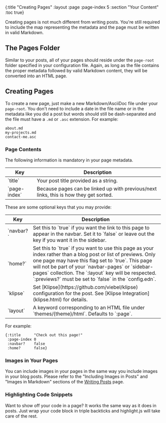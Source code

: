 {:title "Creating Pages"
 :layout :page
 :page-index 5
 :section "Your Content"
 :toc true}

Creating pages is not much different from writing posts. You're still required to include the map representing the metadata and the page must be written in valid Markdown.

## The Pages Folder

Similar to your posts, all of your pages should reside under the `page-root` folder specified in your configuration file. Again, as long as the file contains the proper metadata followed by valid Markdown content, they will be converted into an HTML page.

## Creating Pages

To create a new page, just make a new Markdown/AsciiDoc file under your `page-root`. You don't need to include a date in the file name or in the metadata like you did a post but words should still be dash-separated and the file must have a `.md` or `.asc` extension. For example:

```
about.md
my-projects.md
contact-me.asc
```

### Page Contents

The following information is mandatory in your page metadata.

<table class="table table-bordered">
<thead>
<tr>
<th>Key</th>
<th>Description</th>
</tr>
</thead>
<tbody>
<tr>
<td>`title`</td>
<td>Your post title provided as a string.</td>
</tr>
<tr>
<td>`page-index`</td>
<td>Because pages can be linked up with previous/next links, this is how they get sorted.</td>
</tr>
</tbody>
</table>

These are some optional keys that you may provide:

<table class="table table-bordered">
<thead>
<tr>
<th>Key</th>
<th>Description</th>
</tr>
</thead>
<tbody>
<tr>
<td>`navbar?`</td>
<td>Set this to `true` if you want the link to this page to appear in the navbar. Set it to `false` or leave out the key if you want it in the sidebar.</td>
</tr>
<tr>
<td>`home?`</td>
<td>Set this to `true` if you want to use this page as your index rather than a blog post or list of previews. Only one page may have this flag set to `true`. This page will not be part of your `navbar-pages` or `sidebar-pages` collection. The `:layout` key will be respected. `:previews?` must be set to `false` in the `config.edn`.</td>
</tr>
<tr>
<td>`klipse`</td>
<td>Set [Klipse](https://github.com/viebel/klipse) configuration for the post.
See [Klipse Integration](klipse.html) for details.</td>
</tr>
<tr>
<td>`layout`</td>
<td>A keyword corresponding to an HTML file under `themes/{theme}/html`.
Defaults to `:page`.</td>
</tr>
</tbody>
</table>

For example:

```
{:title      "Check out this page!"
 :page-index 0
 :navbar?    false
 :home?      false}
```

### Images in Your Pages

You can include images in your pages in the same way you include images in your blog posts. Please refer to the "Including Images in Posts" and "Images in Markdown" sections of the [Writing Posts](/docs/writing-posts.html) page.

### Highlighting Code Snippets

Want to show off your code in a page? It works the same way as it does in posts. Just wrap your code block in triple backticks and highlight.js will take care of the rest.
